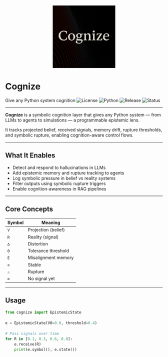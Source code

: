<p align="center">
  <img src="logo.png" alt="Cognize Logo" width="200"/>
</p>

# Cognize
Give any Python system cognition
![License](https://img.shields.io/badge/license-Apache%202.0-blue)
![Python](https://img.shields.io/badge/python-3.8+-blue)
![Release](https://img.shields.io/badge/version-v0.1.0-informational)
![Status](https://img.shields.io/badge/status-beta-orange)

---

**Cognize** is a symbolic cognition layer that gives any Python system — from LLMs to agents to simulations — a programmable epistemic lens.

It tracks projected belief, received signals, memory drift, rupture thresholds, and symbolic rupture, enabling cognition-aware control flows.

---

## What It Enables

- Detect and respond to hallucinations in LLMs  
- Add epistemic memory and rupture tracking to agents  
- Log symbolic pressure in belief vs reality systems  
- Filter outputs using symbolic rupture triggers  
- Enable cognition-awareness in RAG pipelines

---

## Core Concepts

| Symbol | Meaning                |
|--------|------------------------|
| `V`    | Projection (belief)    |
| `R`    | Reality (signal)       |
| `∆`    | Distortion             |
| `Θ`    | Tolerance threshold    |
| `E`    | Misalignment memory    |
| `⊙`    | Stable                 |
| `⚠`    | Rupture                |
| `∅`    | No signal yet          |

---

## Usage

```python
from cognize import EpistemicState

e = EpistemicState(V0=0.0, threshold=0.4)

# Pass signals over time
for R in [0.1, 0.3, 0.6, 0.8]:
    e.receive(R)
    print(e.symbol(), e.state())
